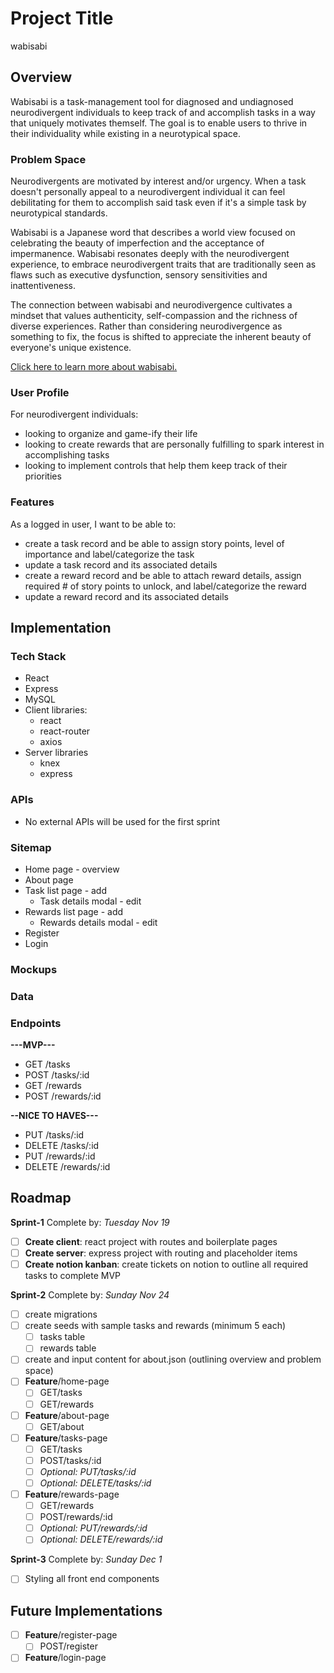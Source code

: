 # Project Title

wabisabi

## Overview

<!-- What is your app? Give a brief description in a couple of sentences. -->

Wabisabi is a task-management tool for diagnosed and undiagnosed neurodivergent individuals to keep track of and accomplish tasks in a way that uniquely motivates themself. The goal is to enable users to thrive in their individuality while existing in a neurotypical space.

### Problem Space

<!-- Why is your app needed? Give any background information around any pain points or other reasons. -->

Neurodivergents are motivated by interest and/or urgency. When a task doesn't personally appeal to a neurodivergent individual it can feel debilitating for them to accomplish said task even if it's a simple task by neurotypical standards.

Wabisabi is a Japanese word that describes a world view focused on celebrating the beauty of imperfection and the acceptance of impermanence. Wabisabi resonates deeply with the neurodivergent experience, to embrace neurodivergent traits that are traditionally seen as flaws such as executive dysfunction, sensory sensitivities and inattentiveness.

The connection between wabisabi and neurodivergence cultivates a mindset that values authenticity, self-compassion and the richness of diverse experiences. Rather than considering neurodivergence as something to fix, the focus is shifted to appreciate the inherent beauty of everyone's unique existence.

[Click here to learn more about wabisabi.](https://en.wikipedia.org/wiki/Wabi-sabi)

### User Profile

<!-- Who will use your app? How will they use it? Add any special considerations that your app must take into account. -->

For neurodivergent individuals:

- looking to organize and game-ify their life
- looking to create rewards that are personally fulfilling to spark interest in accomplishing tasks
- looking to implement controls that help them keep track of their priorities

### Features

As a logged in user, I want to be able to:

- create a task record and be able to assign story points, level of importance and label/categorize the task
- update a task record and its associated details
- create a reward record and be able to attach reward details, assign required # of story points to unlock, and label/categorize the reward
- update a reward record and its associated details

## Implementation

### Tech Stack

- React
- Express
- MySQL
- Client libraries:
  - react
  - react-router
  - axios
- Server libraries
  - knex
  - express

### APIs

- No external APIs will be used for the first sprint

### Sitemap

<!-- List the pages of your app with brief descriptions. You can show this visually, or write it out. -->

- Home page - overview
- About page
- Task list page - add
  - Task details modal - edit
- Rewards list page - add
  - Rewards details modal - edit
- Register
- Login

### Mockups

<!-- Provide visuals of your app's screens. You can use pictures of hand-drawn sketches, or wireframing tools like Figma. -->

### Data

<!-- Describe your data and the relationships between the data points. You can show this visually using diagrams, or write it out.  -->

### Endpoints

<!-- List endpoints that your server will implement, including HTTP methods, parameters, and example responses. -->

**---MVP---**

- GET /tasks
- POST /tasks/:id
- GET /rewards
- POST /rewards/:id

**--NICE TO HAVES---**

- PUT /tasks/:id
- DELETE /tasks/:id
- PUT /rewards/:id
- DELETE /rewards/:id

## Roadmap

<!-- Scope your project as a sprint. Break down the tasks that will need to be completed and map out timeframes for implementation working back from the capstone due date.  -->

**Sprint-1**
Complete by: _Tuesday Nov 19_

- [ ] **Create client**: react project with routes and boilerplate pages
- [ ] **Create server**: express project with routing and placeholder items
- [ ] **Create notion kanban**: create tickets on notion to outline all required tasks to complete MVP

**Sprint-2**
Complete by: _Sunday Nov 24_

- [ ] create migrations
- [ ] create seeds with sample tasks and rewards (minimum 5 each)
  - [ ] tasks table
  - [ ] rewards table
- [ ] create and input content for about.json (outlining overview and problem space)
- [ ] **Feature**/home-page
  - [ ] GET/tasks
  - [ ] GET/rewards
- [ ] **Feature**/about-page
  - [ ] GET/about
- [ ] **Feature**/tasks-page
  - [ ] GET/tasks
  - [ ] POST/tasks/:id
  - [ ] _Optional: PUT/tasks/:id_
  - [ ] _Optional: DELETE/tasks/:id_
- [ ] **Feature**/rewards-page
  - [ ] GET/rewards
  - [ ] POST/rewards/:id
  - [ ] _Optional: PUT/rewards/:id_
  - [ ] _Optional: DELETE/rewards/:id_

**Sprint-3**
Complete by: _Sunday Dec 1_
- [ ] Styling all front end components

## Future Implementations

- [ ] **Feature**/register-page
  - [ ] POST/register
- [ ] **Feature**/login-page
